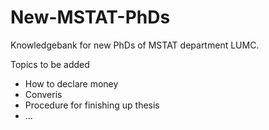 # New-MSTAT-PhDs
Knowledgebank for new PhDs of MSTAT department LUMC.

Topics to be added
- How to declare money
- Converis
- Procedure for finishing up thesis
- ...

